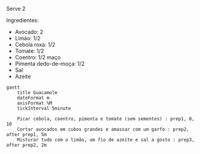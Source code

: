 Serve 2

Ingredientes:

- Avocado: 2
- Limão: 1/2
- Cebola roxa: 1/2
- Tomate: 1/2
- Coentro: 1/2 maço
- Pimenta dedo-de-moça: 1/2
- Sal
- Azeite

```mermaid
gantt
    title Guacamole
    dateFormat m
    axisFormat %M
    tickInterval 5minute

    Picar cebola, coentro, pimenta e tomate (sem sementes) : prep1, 0, 10
    Cortar avocados em cubos grandes e amassar com um garfo : prep2, after prep1, 5m
    Misturar tudo com o limão, um fio de azeite e sal a gosto : prep3, after prep2, 2m
```